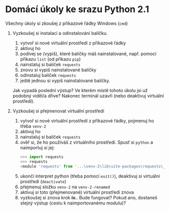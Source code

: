 # Domácí úkoly ke srazu Python 2.1

Všechny úkoly si zkoušej z příkazové řádky Windows (`cmd`)

1. Vyzkoušej si instalaci a odinstalování balíčku.
   1. vytvoř si nové virtuální prostředí z příkazové řádky
   1. aktivuj ho
   1. podívej se (vypiš), které balíčky máš nainstalované, např. pomocí příkazu `list` (od příkazu `pip`)
   1. nainstaluj si balíček `requests`
   1. znovu si vypiš nainstalované balíčky
   1. odinstaluj balíček `requests`
   1. ještě jednou si vypiš nainstalované balíčky.

   Jak vypadá poslední výstup? Ve kterém místě tohoto úkolu jsi už podobný viděl/a dříve? Nakonec terminál uzavři (nebo deaktivuj virtuální prostředí).

1. Vyzkoušej si přejmenovat virtuální prostředí
   1. vytvoř si nové virtuální prostředí z příkazové řádky, pojmenuj ho třeba `venv-2`
   1. aktivuj ho
   1. nainstaluj si balíček `requests`
   1. ověř si, že ho používáš z virtuálního prostředí. Spusť si `python` a naimportuj si jej:
      ```python
      >>> import requests
      >>> requests
      <module 'requests' from '...\venv-2\lib\site-packages\requests\__init__.py'>
      ```
   1. ukonči interpret python (třeba pomocí `exit()`), deaktivuj si virtuální prostředí (`deactivate`)
   1. přejmenuj složku `venv-2` na `venv-2-renamed`
   1. aktivuj si toto (přejmenované) virtuální prostředí znova
   1. vyzkoušej si znova krok **iv.**. Bude fungovat? Pokud ano, dostaneš stejný výstup (cestu k naimportovanému modulu)?
   